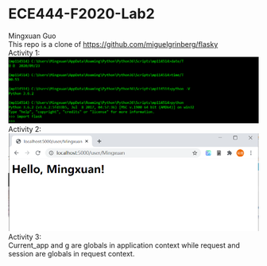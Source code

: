 # ECE444-F2020-Lab2
Mingxuan Guo  
This repo is a clone of https://github.com/miguelgrinberg/flasky  
Activity 1:
![alt text](https://github.com/mp114514/ECE444-F2020-Lab2/blob/master/task1.PNG?raw=true)  
Activity 2:  
![alt text](https://github.com/mp114514/ECE444-F2020-Lab2/blob/master/task2.PNG?raw=true)  
Activity 3:  
Current_app and g are globals in application context while request and session are globals in request context.
